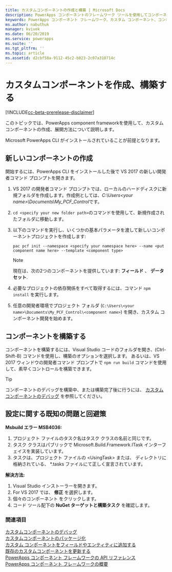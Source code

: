 ```yaml
---
title: カスタムコンポーネントの作成と構築 | Microsoft Docs
description: PowerApps コンポーネントのフレームワーク ツールを使用してコンポーネントの作成を開始する
keywords: PowerApps コンポーネント フレームワーク、カスタム コンポーネント、コンポーネント フレームワーク
ms.author: nabuthuk
manager: kvivek
ms.date: 06/20/2019
ms.service: powerapps
ms.suite: ''
ms.tgt_pltfrm: ''
ms.topic: article
ms.assetid: d2cbf58a-9112-45c2-b823-2c07a310714c
---
```


# <a name="create-and-build-a-custom-component"></a>カスタムコンポーネントを作成、構築する

[!INCLUDE[cc-beta-prerelease-disclaimer](../../includes/cc-beta-prerelease-disclaimer.md)]

このトピックでは、PowerApps component frameworkを使用して、カスタム コンポーネントの作成、展開方法について説明します。

Microsoft PowerApps CLI がインストールされていることが前提となります。

## <a name="create-a-new-component"></a>新しいコンポーネントの作成

開始するには、PowerApps CLI をインストールした後で VS 2017 の新しい開発者コマンド プロンプトを開きます。

1. VS 2017 の開発者コマンド プロンプトでは、ローカルのハードディスクに新規フォルダを作成します。作成例としては、*C:\Users\<your name>\Documents\My_PCF_Control*です。
2. `cd <specify your new folder path>`のコマンドを使用して、新規作成されたフォルダに移動します。
3. 以下のコマンドを実行し、いくつかの基本パラメータを渡して新しいコンポーネントプロジェクトを作成します:

    `pac pcf init --namespace <specify your namespace here> --name <put component name here> --template <component type>`
 
   > [!NOTE]
   > 現在は、次の2つのコンポーネントを提供しています: **フィールド** 、 **データセット**.

4. 必要なプロジェクトの依存関係をすべて取得するには、コマンド `npm install` を実行します。
5. 任意の開発者環境でプロジェクト フォルダ (`C:\Users\<your name>\Documents\My_PCF_Control\<component name>`) を開き、カスタム コンポーネント開発を始めます。

## <a name="build-your-component"></a>コンポーネントを構築する

コンポーネントを構築するには、Visual Studio コードのフォルダを開き、(Ctrl-Shift-B) コマンドを使用し、構築のオプションを選択します。 あるいは、VS 2017 ウィンドウの開発者コマンド プロンプトで `npm run build` コマンドを使用して、素早くコントロールを構築できます。

> [!TIP]
> コンポーネントのデバッグを構築中、または構築完了後に行うには、 [カスタムコンポーネントのデバッグ](debugging-custom-controls.md) を参照してください。

## <a name="known-configuration-issues-and-workarounds"></a>設定に関する既知の問題と回避策

**Msbuild エラー MSB4036:**

1. プロジェクト ファイルのタスク名はタスク クラスの名前と同じです。
2. タスク クラスはパブリックで Microsoft.Build.Framework.ITask インターフェイスを実装しています。
3. タスクは、プロジェクト ファイルの \<UsingTask> または、 <path> ディレクトリに格納されている、 *.tasks ファイルにて正しく宣言されています。

**解決方法:**

1. Visual Studio インストーラーを開きます。 
1. For VS 2017 では、 **修正** を選択します。 
1. 個々のコンポーネント をクリックします。
1. コード ツール配下の **NuGet ターゲットと構築タスク** を確認します。

### <a name="see-also"></a>関連項目

[カスタムコンポーネントのデバッグ](debugging-custom-controls.md)<br/>
[カスタムコンポーネントのパッケージ化](import-custom-controls.md)<br/>
[カスタム コンポーネントをフィールドやエンティティに追加する](add-custom-controls-to-a-field-or-entity.md)<br/>
[既存のカスタムコンポーネントを更新する](updating-existing-controls.md)<br/>
[PowerApps コンポーネント フレームワークの API リファレンス](reference/index.md)<br/>
[PowerApps コンポーネント フレームワークの概要](overview.md)
